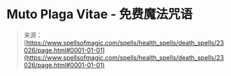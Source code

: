 <!--yml

category: 未分类

date: 2024-06-12 19:07:50

-->

# Muto Plaga Vitae - 免费魔法咒语

> 来源：[https://www.spellsofmagic.com/spells/health_spells/death_spells/23026/page.html#0001-01-01](https://www.spellsofmagic.com/spells/health_spells/death_spells/23026/page.html#0001-01-01)
